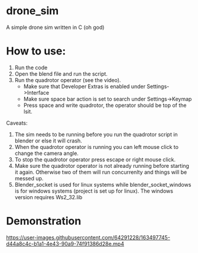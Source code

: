 # drone_sim
A simple drone sim written in C (oh god)

# How to use:

1. Run the code
2. Open the blend file and run the script.
3. Run the quadrotor operator (see the video).
   - Make sure that Developer Extras is enabled under Settings->Interface
   - Make sure space bar action is set to search under Settings->Keymap
   - Press space and write quadrotor, the operator should be top of the lsit.
		
		
Caveats:

1. The sim needs to be running before you run the quadrotor script in blender or else it will crash.
2. When the quadrotor operator is running you can left mouse click to change the camera angle.
3. To stop the quadrotor operator press escape or right mouse click.
4. Make sure the quadrotor operator is not already running before starting it again. Otherwise two of them will run concurrenlty and things will be messed up.
5. Blender_socket is used for linux systems while blender_socket_windows is for windows systems (project is set up for linux). The windows version requires Ws2_32.lib

# Demonstration

https://user-images.githubusercontent.com/64291228/163497745-d44a8c4c-b1a1-4e43-90a9-74f91386d28e.mp4

